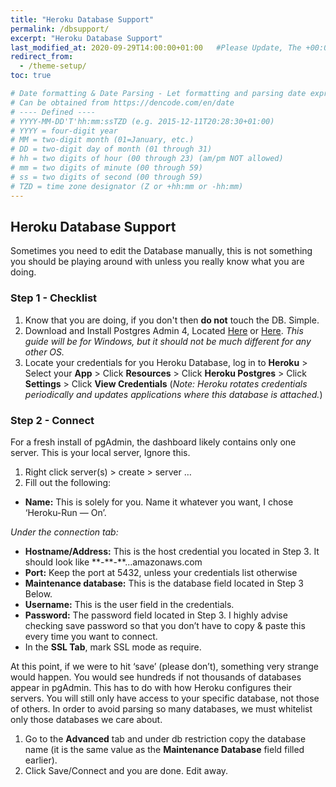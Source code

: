 ```yaml
---
title: "Heroku Database Support"
permalink: /dbsupport/
excerpt: "Heroku Database Support"
last_modified_at: 2020-09-29T14:00:00+01:00   #Please Update, The +00:00 is the Time Zone difference
redirect_from:
  - /theme-setup/
toc: true

# Date formatting & Date Parsing - Let formatting and parsing date expressed in ISO8601 format.
# Can be obtained from https://dencode.com/en/date
# ---- Defined ----
# YYYY-MM-DD'T'hh:mm:ssTZD (e.g. 2015-12-11T20:28:30+01:00)
# YYYY = four-digit year
# MM = two-digit month (01=January, etc.)
# DD = two-digit day of month (01 through 31)
# hh = two digits of hour (00 through 23) (am/pm NOT allowed)
# mm = two digits of minute (00 through 59)
# ss = two digits of second (00 through 59)
# TZD = time zone designator (Z or +hh:mm or -hh:mm)
---
```


## Heroku Database Support

Sometimes you need to edit the Database manually, this is not something you should be playing around with unless you really know what you are doing.

### Step 1 - Checklist

1. Know that you are doing, if you don't then **do not** touch the DB. Simple.
2. Download and Install Postgres Admin 4, Located [Here](https://www.pgadmin.org/download/) or [Here](https://www.postgresql.org/ftp/pgadmin/pgadmin4/). *This guide will be for Windows, but it should not be much different for any other OS.*
3. Locate your credentials for you Heroku Database, log in to **Heroku** > Select your **App** > Click **Resources** > Click **Heroku Postgres** > Click **Settings** > Click **View Credentials** (*Note: Heroku rotates credentials periodically and updates applications where this database is attached.*)

### Step 2 - Connect

For a fresh install of pgAdmin, the dashboard likely contains only one server. This is your local server, Ignore this.
1. Right click server(s) > create > server …
2. Fill out the following:
  * **Name:** This is solely for you. Name it whatever you want, I chose ‘Heroku-Run — On’.

*Under the connection tab:*
  * **Hostname/Address:** This is the host credential you located in Step 3. It should look like \*\*-\*\*-\*\*...amazonaws.com
  * **Port:** Keep the port at 5432, unless your credentials list otherwise
  * **Maintenance database:** This is the database field located in Step 3 Below.
  * **Username:**  This is the user field in the credentials.
  * **Password:** The password field located in Step 3. I highly advise checking save password so that you don’t have to copy & paste this every time you want to connect.
  * In the **SSL Tab**, mark SSL mode as require.

At this point, if we were to hit ‘save’ (please don’t), something very strange would happen. You would see hundreds if not thousands of databases appear in pgAdmin. This has to do with how Heroku configures their servers. You will still only have access to your specific database, not those of others. In order to avoid parsing so many databases, we must whitelist only those databases we care about.

1. Go to the **Advanced** tab and under db restriction copy the database name (it is the same value as the **Maintenance Database** field filled earlier).
2. Click Save/Connect and you are done. Edit away.
